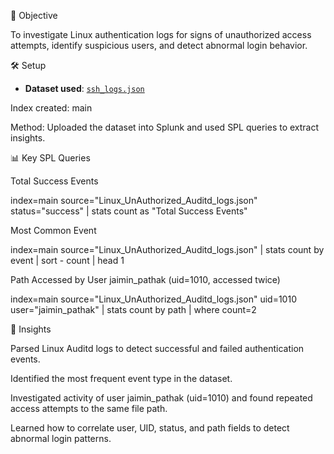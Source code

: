 🎯 Objective

To investigate Linux authentication logs for signs of unauthorized access attempts, identify suspicious users, and detect abnormal login behavior.

🛠️ Setup

* **Dataset used**: [`ssh_logs.json`](./logs/ssh_logs_UAI.json) 

Index created: main

Method: Uploaded the dataset into Splunk and used SPL queries to extract insights.

📊 Key SPL Queries

Total Success Events

index=main source="Linux_UnAuthorized_Auditd_logs.json" status="success"
| stats count as "Total Success Events"




Most Common Event

index=main source="Linux_UnAuthorized_Auditd_logs.json"
| stats count by event
| sort - count
| head 1


Path Accessed by User jaimin_pathak (uid=1010, accessed twice)

index=main source="Linux_UnAuthorized_Auditd_logs.json" uid=1010 user="jaimin_pathak"
| stats count by path
| where count=2

📌 Insights

Parsed Linux Auditd logs to detect successful and failed authentication events.

Identified the most frequent event type in the dataset.

Investigated activity of user jaimin_pathak (uid=1010) and found repeated access attempts to the same file path.

Learned how to correlate user, UID, status, and path fields to detect abnormal login patterns.